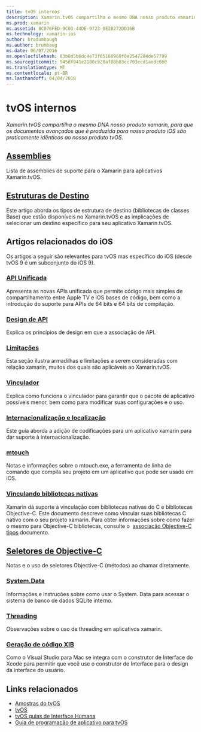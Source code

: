 ```yaml
---
title: tvOS internos
description: Xamarin.tvOS compartilha o mesmo DNA nosso produto xamarin, para que os documentos avançados que é produzida para nosso produto iOS são praticamente idênticos ao nosso produto tvOS.
ms.prod: xamarin
ms.assetid: 8C076FED-9C03-44DE-9723-0E20272DD16B
ms.technology: xamarin-ios
author: bradumbaugh
ms.author: brumbaug
ms.date: 06/07/2016
ms.openlocfilehash: 83b8d5b6dc4e73f05160960f0e2547284de57799
ms.sourcegitcommit: 945df041e2180cb20af08b83cc703ecd1aedc6b0
ms.translationtype: MT
ms.contentlocale: pt-BR
ms.lasthandoff: 04/04/2018
---
```

# <a name="tvos-internals"></a>tvOS internos

_Xamarin.tvOS compartilha o mesmo DNA nosso produto xamarin, para que os documentos avançados que é produzida para nosso produto iOS são praticamente idênticos ao nosso produto tvOS._


##  <a name="assembliesiostvosinternalsassembliesmd"></a>[Assemblies](~/ios/tvos/internals/assemblies.md)

Lista de assemblies de suporte para o Xamarin para aplicativos Xamarin.tvOS.

##  <a name="target-frameworksiostvosinternalsframeworksmd"></a>[Estruturas de Destino](~/ios/tvos/internals/frameworks.md)

Este artigo aborda os tipos de estrutura de destino (bibliotecas de classes Base) que estão disponíveis no Xamarin.tvOS e as implicações de selecionar um destino específico para seu aplicativo Xamarin.tvOS.

## <a name="related-ios-articles"></a>Artigos relacionados do iOS

Os artigos a seguir são relevantes para tvOS mas específico do iOS (desde tvOS 9 é um subconjunto do iOS 9).

###  <a name="unified-apicross-platformmaciosunifiedindexmd"></a>[API Unificada](~/cross-platform/macios/unified/index.md)

Apresenta as novas APIs unificada que permite código mais simples de compartilhamento entre Apple TV e iOS bases de código, bem como a introdução do suporte para APIs de 64 bits e 64 bits de compilação.  

###  <a name="api-designiosinternalsapi-designindexmd"></a>[Design de API](~/ios/internals/api-design/index.md)

Explica os princípios de design em que a associação de API.

###  <a name="limitationsiosinternalslimitationsmd"></a>[Limitações](~/ios/internals/limitations.md)

Esta seção ilustra armadilhas e limitações a serem consideradas com relação xamarin, muitos dos quais são aplicáveis ao Xamarin.tvOS.

###  <a name="linkeriosdeploy-testlinkermd"></a>[Vinculador](~/ios/deploy-test/linker.md)

Explica como funciona o vinculador para garantir que o pacote de aplicativo possíveis menor, bem como para modificar suas configurações e o uso.

###  <a name="localization-and-internationalizationiosapp-fundamentalslocalizationindexmd"></a>[Internacionalização e localização](~/ios/app-fundamentals/localization/index.md)

Este guia aborda a adição de codificações para um aplicativo xamarin para dar suporte à internacionalização.

###  <a name="mtouchiosdeploy-testmtouchmd"></a>[mtouch](~/ios/deploy-test/mtouch.md)

Notas e informações sobre o mtouch.exe, a ferramenta de linha de comando que compila seu projeto em um aplicativo que pode ser usado em iOS.

###  <a name="linking-native-librariesiosplatformnative-interopmd"></a>[Vinculando bibliotecas nativas](~/ios/platform/native-interop.md)

Xamarin dá suporte à vinculação com bibliotecas nativas do C e bibliotecas Objective-C. Este documento descreve como vincular suas bibliotecas C nativo com o seu projeto xamarin. Para obter informações sobre como fazer o mesmo para Objective-C bibliotecas, consulte o&nbsp; [associação Objective-C tipos](~/ios/platform/binding-objective-c/index.md)&nbsp;documento.

##  <a name="objective-c-selectorsiosinternalsobjective-c-selectorsmd"></a>[Seletores de Objective-C](~/ios/internals/objective-c-selectors.md)

Notas e o uso de seletores Objective-C (métodos) ao chamar diretamente.

###  <a name="systemdataiosdata-cloudsystemdatamd"></a>[System.Data](~/ios/data-cloud/system.data.md)

Informações e instruções sobre como usar o System. Data para acessar o sistema de banco de dados SQLite interno.

###  <a name="threadingiosapp-fundamentalsthreadingmd"></a>[Threading](~/ios/app-fundamentals/threading.md)

Observações sobre o uso de threading em aplicativos xamarin.

###  <a name="xib-code-generationiosinternalsxib-code-generationmd"></a>[Geração de código XIB](~/ios/internals/xib-code-generation.md)

Como o Visual Studio para Mac se integra com o construtor de Interface do Xcode para permitir que você use o construtor de Interface para o design da interface do usuário.



## <a name="related-links"></a>Links relacionados

- [Amostras do tvOS](https://developer.xamarin.com/samples/tvos/all/)
- [tvOS](https://developer.apple.com/tvos/)
- [tvOS guias de Interface Humana](https://developer.apple.com/tvos/human-interface-guidelines/)
- [Guia de programação de aplicativo para tvOS](https://developer.apple.com/library/prerelease/tvos/documentation/General/Conceptual/AppleTV_PG/)
